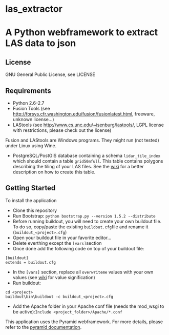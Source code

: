 las_extractor
=============
A Python webframework to extract LAS data to json
=============

License
---------------

GNU General Public License, see LICENSE


Requirements
---------------

* Python 2.6-2.7
* Fusion Tools (see http://forsys.cfr.washington.edu/fusion/fusionlatest.html, freeware, unknown license...)
* LAStools (see http://www.cs.unc.edu/~isenburg/lastools/, LGPL license with restrictions, please check out the license)

Fusion and LAStools are Windows programs. They might run (not tested) under Linux using Wine.

* PostgreSQL/PostGIS database containing a schema `lidar_tile_index` which should contain a table `grid50mfull`. This table contains polygons describing the tiling of your LAS files. See the <a href="https://github.com/sitn/las_extractor/wiki/Create-the-DB-table" target=_blank>wiki</a> for a better description on how to create this table.

Getting Started
---------------

To install the application
* Clone this repository
* Run Bootstrap: `python bootstrap.py --version 1.5.2 --distribute`
* Before running buildout, you will need to create your own buildout file. To do so, copy/paste the existing `buildout.cfg`file and rename it (`buildout_<project>.cfg`)
* Open your buildout file in your favorite editor...
* Delete everthing except the `[vars]`section
* Once done add the following code on top of your buildout file:

```
[buildout]
extends = buildout.cfg
```
* In the `[vars]` section, replace all `overwriteme` values with your own values (see <a href="https://github.com/sitn/las_extractor/wiki/Buildout-vars" target=_blank>wiki</a> for value signification)
* Run buildout:

```
cd <project>
buildout\bin\buildout -c buildout_<project>.cfg
```
* Add the Apache folder in your Apache conf file (needs the mod_wsgi to be active):`Include <project_folder>/Apache/*.conf`

This application uses the Pyramid webframework. For more details, please refer to the <a href="http://docs.pylonsproject.org/projects/pyramid" target=_blank>pyramid documentation</a>.

